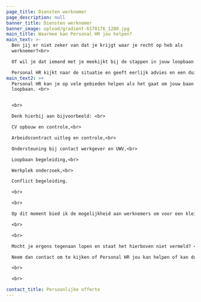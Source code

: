 ```yaml
---
page_title: Diensten werknemer
page_description: null
banner_title: Diensten werknemer
banner_image: upload/gradient-6170176_1280.jpg
main_title: Waarmee kan Personal HR jou helpen?
main_text: >-
  Ben jij er niet zeker van dat je krijgt waar je recht op heb als
  werknemer?<br>

  Of wil je dat iemand met je meekijkt bij de stappen in jouw loopbaan of verzuim. <br>

  Personal HR kijkt naar de situatie en geeft eerlijk advies en een duidelijk stappenplan.
main_text2: >+
  Personal HR kan je op vele gebieden helpen als het gaat om jouw baan of
  loopbaan. <br>


  <br>

  Denk hierbij aan bijvoorbeeld: <br>

  CV opbouw en controle,<br>

  Arbeidscontract uitleg en controle,<br>

  Ondersteuning bij contact werkgever en UWV,<br>

  Loopbaan begeleiding,<br>

  Werkplek onderzoek,<br>

  Conflict begeleiding.

  <br>

  <br>

  Op dit moment bied ik de mogelijkheid aan werknemers om voor een klein bedrag per maand voor een jaar vragen te kunnen stellen in deze onderwerpen.

  <br>

  <br>

  Mocht je ergens tegenaan lopen en staat het hierboven niet vermeld? <br>

  Neem dan contact om te kijken of Personal HR jou kan helpen of kan doorverwijzen naar wie jou wel kan helpen.

  <br>

  <br>

contact_title: Persoonlijke offerte
---
```

